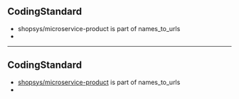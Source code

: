## CodingStandard

- shopsys/microservice-product is part of names_to_urls
- [#1850]: https://github.com/shopsys/microservice-product/pull/1850

-----
## CodingStandard

- [shopsys/microservice-product] is part of names_to_urls
- [#1850]: https://github.com/shopsys/microservice-product/pull/1850
[shopsys/microservice-product]: https://github.com/shopsys/microservice-product
